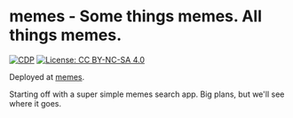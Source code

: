 # memes - Some things memes. All things memes.

[![CDP](https://github.com/unrenormalizable/memes/actions/workflows/cdp.yml/badge.svg)](https://github.com/unrenormalizable/memes/actions/workflows/cdp.yml) [![License: CC BY-NC-SA 4.0](https://img.shields.io/badge/License-CC%20BY--NC--SA%204.0-lightgrey.svg?label=license)](https://creativecommons.org/licenses/by-nc-sa/4.0/)

Deployed at [memes](https://stmatm-memes.vercel.app/).

Starting off with a super simple memes search app. Big plans, but we'll see where it goes.

